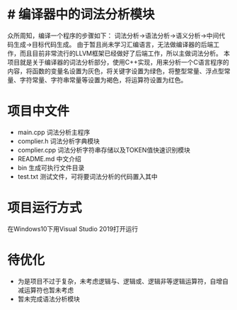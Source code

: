 # # 编译器中的词法分析模块

众所周知，编译一个程序的步骤如下：
词法分析->语法分析->语义分析->中间代码生成->目标代码生成。
由于暂且尚未学习汇编语言，无法做编译器的后端工作，而且目前非常流行的LLVM框架已经做好了后端工作，所以主做词法分析。
本项目就是关于编译器的词法分析部分，使用C++实现，用来分析一个C语言程序的内容，将函数的变量名设置为灰色，将关键字设置为绿色，将整型常量、浮点型常量、字符常量、字符串常量等设置为褐色，将运算符设置为红色。



# 项目中文件

* main.cpp 词法分析主程序
* complier.h 词法分析字典模块
* complier.cpp 词法分析字符串存储以及TOKEN值快速识别模块
* README.md 中文介绍          
* bin 生成可执行文件目录 
* test.txt 测试文件，可将要词法分析的代码置入其中


# 项目运行方式
在Windows10下用Visual Studio 2019打开运行


# 待优化 

* 为是项目不过于复杂，未考虑逻辑与、逻辑或、逻辑非等逻辑运算符，自增自减运算符也暂未考虑
* 暂未完成语法分析模块


